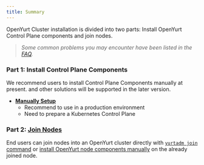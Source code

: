 ```yaml
---
title: Summary
---
```


OpenYurt Cluster installation is divided into two parts: Install OpenYurt Control Plane components and join nodes.

> *Some common problems you may encounter have been listed in the [FAQ](../faq.md).*

### Part 1: Install Control Plane Components

We recommend users to install Control Plane Components manually at present. and other solutions will be supported in the later version.

- **[Manually Setup](./manually-setup.md)**
    - Recommend to use in a production environment
    - Need to prepare a Kubernetes Control Plane
  
### Part 2: [Join Nodes](./yurtadm-join.md)

End users can join nodes into an OpenYurt cluster directly with [`yurtadm join` command](./yurtadm-join.md#1-joining-nodes-from-scratch) or [install OpenYurt node components manually](./yurtadm-join.md#2-install-openyurt-node-components) on the already joined node.
